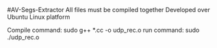 #AV-Segs-Extractor
All files must be compiled together
Developed over Ubuntu Linux platform

Compile command: sudo g++ *.cc -o udp_rec.o
run command: sudo ./udp_rec.o
